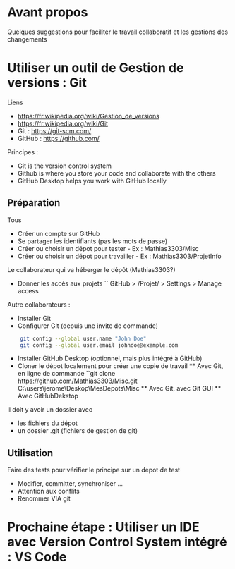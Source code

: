 # Avant propos 
Quelques suggestions pour faciliter le travail collaboratif et les gestions des changements

# Utiliser un outil de Gestion de versions : Git
Liens
* https://fr.wikipedia.org/wiki/Gestion_de_versions
* https://fr.wikipedia.org/wiki/Git
* Git :  https://git-scm.com/
* GitHub : https://github.com/

Principes : 
* Git is the version control system 
* Github is where you store your code and collaborate with the others 
* GitHub Desktop helps you work with GitHub locally 

## Préparation
Tous
* Créer un compte sur GitHub
* Se partager les identifiants (pas les mots de passe)
* Créer ou choisir un dépot pour tester - Ex : Mathias3303/Misc
* Créer ou choisir un dépot pour travailler - Ex : Mathias3303/ProjetInfo

Le collaborateur qui va héberger le dépôt (Mathias3303?)
* Donner les accès aux projets 
`` GitHub > /Projet/ > Settings > Manage access

Autre collaborateurs : 
* Installer Git 
* Configurer Git (depuis une invite de commande)
```bash
    git config --global user.name "John Doe"
    git config --global user.email johndoe@example.com
```
* Installer GitHub Desktop (optionnel, mais plus intégré à GitHub)
* Cloner le dépot localement pour créer une copie de travail
** Avec Git, en ligne de commande  ``git clone https://github.com/Mathias3303/Misc.git C:\users\jerome\Deskop\MesDepots\Misc
** Avec Git, avec Git GUI
** Avec GitHubDekstop

Il doit y avoir un dossier avec 
* les fichiers du dépot 
* un dossier .git (fichiers de gestion de git)

## Utilisation
Faire des tests pour vérifier le principe sur un depot de test
* Modifier, committer, synchroniser ...
* Attention aux conflits
* Renommer VIA git

# Prochaine étape : Utiliser un IDE avec Version Control System intégré : VS Code
